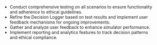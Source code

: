 - Conduct comprehensive testing on all scenarios to ensure functionality and adherence to ethical guidelines.
- Refine the Decision Logger based on test results and implement user feedback mechanisms for ongoing improvements.
- Gather and analyze user feedback to enhance simulator performance.
- Implement reporting and analytics features to track decision patterns and ethical compliance.